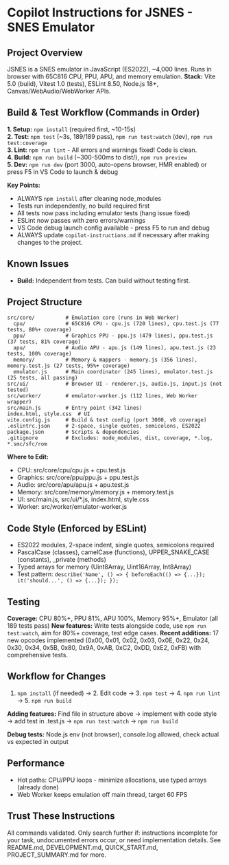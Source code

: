 # Copilot Instructions for JSNES - SNES Emulator

## Project Overview
JSNES is a SNES emulator in JavaScript (ES2022), ~4,000 lines. Runs in browser with 65C816 CPU, PPU, APU, and memory emulation.
**Stack:** Vite 5.0 (build), Vitest 1.0 (tests), ESLint 8.50, Node.js 18+, Canvas/WebAudio/WebWorker APIs.

## Build & Test Workflow (Commands in Order)

**1. Setup:** `npm install` (required first, ~10-15s)  
**2. Test:** `npm test` (~3s, 189/189 pass), `npm run test:watch` (dev), `npm run test:coverage`  
**3. Lint:** `npm run lint` - All errors and warnings fixed! Code is clean.  
**4. Build:** `npm run build` (~300-500ms to dist/), `npm run preview`  
**5. Dev:** `npm run dev` (port 3000, auto-opens browser, HMR enabled) or press F5 in VS Code to launch & debug

**Key Points:**
- ALWAYS `npm install` after cleaning node_modules
- Tests run independently, no build required first
- All tests now pass including emulator tests (hang issue fixed)
- ESLint now passes with zero errors/warnings
- VS Code debug launch config available - press F5 to run and debug
- ALWAYS update `copilot-instructions.md` if necessary after making changes to the project.

## Known Issues
- **Build:** Independent from tests. Can build without testing first.

## Project Structure
```
src/core/          # Emulation core (runs in Web Worker)
  cpu/             # 65C816 CPU - cpu.js (720 lines), cpu.test.js (77 tests, 80%+ coverage)
  ppu/             # Graphics PPU - ppu.js (479 lines), ppu.test.js (37 tests, 81% coverage)
  apu/             # Audio APU - apu.js (149 lines), apu.test.js (23 tests, 100% coverage)
  memory/          # Memory & mappers - memory.js (356 lines), memory.test.js (27 tests, 95%+ coverage)
  emulator.js      # Main coordinator (245 lines), emulator.test.js (25 tests, all passing)
src/ui/            # Browser UI - renderer.js, audio.js, input.js (not tested)
src/worker/        # emulator-worker.js (112 lines, Web Worker wrapper)
src/main.js        # Entry point (342 lines)
index.html, style.css  # UI
vite.config.js     # Build & test config (port 3000, v8 coverage)
.eslintrc.json     # 2-space, single quotes, semicolons, ES2022
package.json       # Scripts & dependencies
.gitignore         # Excludes: node_modules, dist, coverage, *.log, *.smc/sfc/rom
```

**Where to Edit:**
- CPU: src/core/cpu/cpu.js + cpu.test.js
- Graphics: src/core/ppu/ppu.js + ppu.test.js  
- Audio: src/core/apu/apu.js + apu.test.js
- Memory: src/core/memory/memory.js + memory.test.js
- UI: src/main.js, src/ui/*.js, index.html, style.css
- Worker: src/worker/emulator-worker.js

## Code Style (Enforced by ESLint)
- ES2022 modules, 2-space indent, single quotes, semicolons required
- PascalCase (classes), camelCase (functions), UPPER_SNAKE_CASE (constants), _private (methods)
- Typed arrays for memory (Uint8Array, Uint16Array, Int8Array)
- Test pattern: `describe('Name', () => { beforeEach(() => {...}); it('should...', () => {...}); });`

## Testing
**Coverage:** CPU 80%+, PPU 81%, APU 100%, Memory 95%+, Emulator (all 189 tests pass)
**New features:** Write tests alongside code, use `npm run test:watch`, aim for 80%+ coverage, test edge cases.
**Recent additions:** 17 new opcodes implemented (0x00, 0x01, 0x02, 0x03, 0x0E, 0x22, 0x24, 0x30, 0x34, 0x5B, 0x80, 0x9A, 0xAB, 0xC2, 0xDD, 0xE2, 0xFB) with comprehensive tests.

## Workflow for Changes
1. `npm install` (if needed) → 2. Edit code → 3. `npm test` → 4. `npm run lint` → 5. `npm run build`

**Adding features:** Find file in structure above → implement with code style → add test in .test.js → `npm run test:watch` → `npm run build`

**Debug tests:** Node.js env (not browser), console.log allowed, check actual vs expected in output

## Performance
- Hot paths: CPU/PPU loops - minimize allocations, use typed arrays (already done)
- Web Worker keeps emulation off main thread, target 60 FPS

## Trust These Instructions
All commands validated. Only search further if: instructions incomplete for your task, undocumented errors occur, or need implementation details. See README.md, DEVELOPMENT.md, QUICK_START.md, PROJECT_SUMMARY.md for more.
